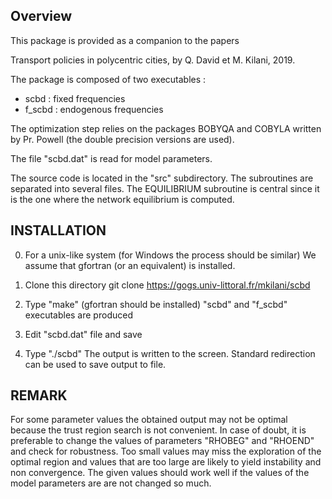## Overview

This package is provided as a companion to the papers

  Transport policies in polycentric cities, by
  Q. David et M. Kilani, 2019.

The package is composed of two executables :

- scbd    : fixed frequencies
- f_scbd  : endogenous frequencies

The optimization step relies on the packages BOBYQA
and COBYLA written by Pr. Powell (the double precision 
versions are used).

The file "scbd.dat" is read for model parameters.

The source code is located in the "src" subdirectory.
The subroutines are separated into several files.
The EQUILIBRIUM subroutine is central since it is the 
one where the network equilibrium is computed.


## INSTALLATION 

0. For a unix-like system (for Windows
   the process should be similar)
   We assume that gfortran (or an equivalent)
   is installed.  

1. Clone this directory 
    git clone https://gogs.univ-littoral.fr/mkilani/scbd

2. Type "make" (gfortran should be installed)
   "scbd" and "f_scbd" executables are produced

4. Edit "scbd.dat" file and save

5. Type "./scbd" 
   The output is written to the screen.
   Standard redirection can be used to save output
   to file.


## REMARK

For some parameter values the obtained output may not 
be optimal because the trust region search is 
not convenient. In case of doubt, it is preferable to
change the values of parameters "RHOBEG" and "RHOEND" 
and check for robustness. Too small values may miss the
exploration of the optimal region and values that are 
too large are likely to yield instability and non 
convergence. The given values should work well 
if the values of the model parameters are are not 
changed so much.




